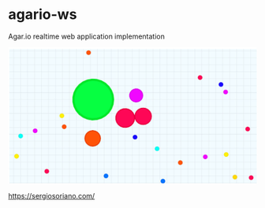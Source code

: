 # agario-ws
Agar.io realtime web application implementation

![Agar.IO Web Service Java](https://raw.githubusercontent.com/sergiss/agario-ws/master/agario-ws.jpg)

https://sergiosoriano.com/



